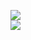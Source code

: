 [![](https://img.shields.io/badge/Made%20With-Github%20Spray-lightgrey.svg?style=for-the-badge&logo=github)](https://github.com/Annihil/github-spray#10514)  
[![](https://i.imgur.com/2DrTn0Z.gif)](https://github.com/Annihil/github-spray)